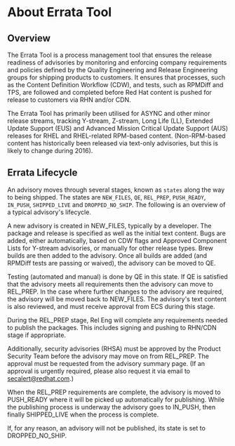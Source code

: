 About Errata Tool
=================

Overview
--------

The Errata Tool is a process management tool that ensures the release
readiness of advisories by monitoring and enforcing company requirements and
policies defined by the Quality Engineering and Release Engineering groups for
shipping products to customers. It ensures that processes, such as the
Content Definition Workflow (CDW), and tests, such as RPMDiff and TPS, are
followed and completed before Red Hat content is pushed for release to
customers via RHN and/or CDN.

The Errata Tool has primarily been utilised for ASYNC and other minor release
streams, tracking Y-stream, Z-stream, Long Life (LL), Extended Update Support
(EUS) and Advanced Mission Critical Update Support (AUS) releases for RHEL and
RHEL-related RPM-based content.
(Non-RPM-based content has historically been released via text-only advisories,
but this is likely to change during 2016).

Errata Lifecycle
----------------

An advisory moves through several stages, known as `states` along the way to
being shipped. The states are `NEW_FILES`, `QE`, `REL_PREP`, `PUSH_READY`,
`IN_PUSH`, `SHIPPED_LIVE` and `DROPPED_NO_SHIP`. The following is an overview
of a typical advisory's lifecycle.

A new advisory is created in NEW\_FILES, typically by a developer. The package
and release is specified as well as the initial text content. Bugs are added,
either automatically, based on CDW flags and Approved Component Lists for
Y-stream advisories, or manually for other release types. Brew builds are
then added to the advisory. Once all builds are added (and RPMDiff tests are
passing or waived), the advisory can be moved to QE.

Testing (automated and manual) is done by QE in this state. If QE is satisfied
that the advisory meets all requirements then the advisory can move to
REL\_PREP. In the case where further changes to the advisory are required, the
advisory will be moved back to NEW\_FILES. The advisory's text content is
also reviewed, and must receive approval from ECS during this stage.

During the REL\_PREP stage, Rel Eng will complete any requirements needed to
publish the packages. This includes signing and pushing to RHN/CDN stage if
appropriate.

Additionally, security advisories (RHSA) must be approved by
the Product Security Team before the advisory may move on from REL\_PREP.
The approval must be requested from the advisory summary page.
(If an approval is urgently required, please also request it via email
to <secalert@redhat.com>.)

When the REL\_PREP requirements are complete, the advisory is moved to
PUSH\_READY where it will be picked up automatically for publishing. While
the publishing process is underway the advisory goes to IN\_PUSH, then
finally SHIPPED\_LIVE when the process is complete.

If, for any reason, an advisory will not be published, its state is set to
DROPPED\_NO\_SHIP.

<!---
(A rough draft outline for possible future users guide content...)

# Errata Lifecycle

## Advisory States

### NEW\_FILES State

### QE State

### REL\_PREP State

### PUSH\_READY State

### SHIPPED\_LIVE State

### DROPPED\_NO\_SHIP State

## State Transitions & Blockers

## Documentation Approval Workflow


# Using Errata Tool

## Creating an Advisory

## Using Filters

## Adding/Removing Bugs

## Adding/Removing Builds

## RPMDiff

## TPS Jobs

## ABIDiff

## Docs

## Pushing an Advisory


# Managing Products & Releases


# Managing Channels & Variants


# Interactions With Other Systems

-->
